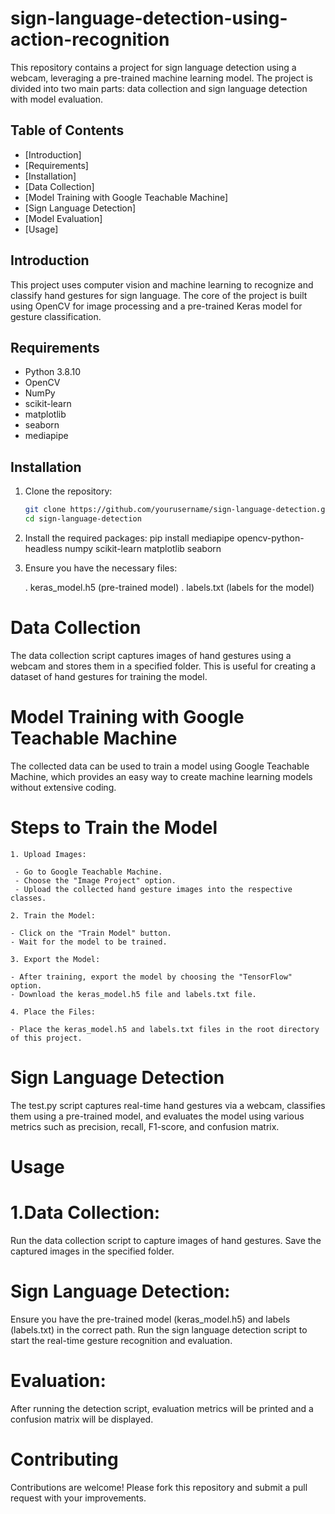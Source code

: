 # sign-language-detection-using-action-recognition

This repository contains a project for sign language detection using a webcam, leveraging a pre-trained machine learning model. The project is divided into two main parts: data collection and sign language detection with model evaluation.

## Table of Contents
- [Introduction]
- [Requirements]
- [Installation]
- [Data Collection]
- [Model Training with Google Teachable Machine]
- [Sign Language Detection]
- [Model Evaluation]
- [Usage]
## Introduction

This project uses computer vision and machine learning to recognize and classify hand gestures for sign language. The core of the project is built using OpenCV for image processing and a pre-trained Keras model for gesture classification.

## Requirements

- Python 3.8.10
- OpenCV
- NumPy
- scikit-learn
- matplotlib
- seaborn
- mediapipe

## Installation

1. Clone the repository:
   ```sh
   git clone https://github.com/yourusername/sign-language-detection.git
   cd sign-language-detection

2. Install the required packages:
    pip install mediapipe opencv-python-headless numpy scikit-learn matplotlib seaborn

3. Ensure you have the necessary files:

    . keras_model.h5 (pre-trained model)
    . labels.txt (labels for the model)



# Data Collection

The data collection script captures images of hand gestures using a webcam and stores them in a specified folder. This is useful for creating a dataset of hand gestures for training the model.


# Model Training with Google Teachable Machine
The collected data can be used to train a model using Google Teachable Machine, which provides an easy way to create machine learning models without extensive coding.

  # Steps to Train the Model
    1. Upload Images:

     - Go to Google Teachable Machine.
     - Choose the "Image Project" option.
     - Upload the collected hand gesture images into the respective classes.
     
    2. Train the Model:

    - Click on the "Train Model" button.
    - Wait for the model to be trained.
    
    3. Export the Model:

    - After training, export the model by choosing the "TensorFlow" option.
    - Download the keras_model.h5 file and labels.txt file.
    
    4. Place the Files:

    - Place the keras_model.h5 and labels.txt files in the root directory of this project.

# Sign Language Detection

The test.py script captures real-time hand gestures via a webcam, classifies them using a pre-trained model, and evaluates the model using various metrics such as precision, recall, F1-score, and confusion matrix.


# Usage
# 1.Data Collection:

Run the data collection script to capture images of hand gestures.
Save the captured images in the specified folder.

# Sign Language Detection:

Ensure you have the pre-trained model (keras_model.h5) and labels (labels.txt) in the correct path.
Run the sign language detection script to start the real-time gesture recognition and evaluation.

# Evaluation:

After running the detection script, evaluation metrics will be printed and a confusion matrix will be displayed.


# Contributing

Contributions are welcome! Please fork this repository and submit a pull request with your improvements.
